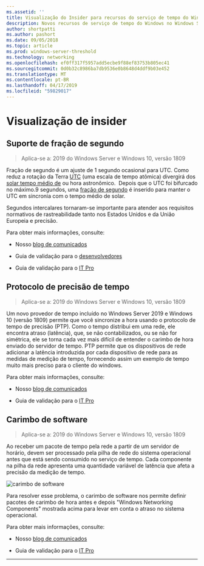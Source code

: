 ```yaml
---
ms.assetid: ''
title: Visualização do Insider para recursos do serviço de tempo do Windows no Windows Server 2019
description: Novos recursos de serviço de tempo do Windows no Windows Server 2019
author: shortpatti
ms.author: pashort
ms.date: 09/05/2018
ms.topic: article
ms.prod: windows-server-threshold
ms.technology: networking
ms.openlocfilehash: ef0ff317f5957add5ecbe9f88ef83753b805ec41
ms.sourcegitcommit: 0d0b32c8986ba7db9536e0b8648d4ddf9b03e452
ms.translationtype: MT
ms.contentlocale: pt-BR
ms.lasthandoff: 04/17/2019
ms.locfileid: "59829017"
---
```

# <a name="insider-preview"></a>Visualização de insider 


## <a name="leap-second-support"></a>Suporte de fração de segundo


>Aplica-se a: 2019 do Windows Server e Windows 10, versão 1809

Fração de segundo é um ajuste de 1 segundo ocasional para UTC. Como reduz a rotação da Terra [UTC](https://en.wikipedia.org/wiki/Coordinated_Universal_Time) (uma escala de tempo atômica) divergirá dos [solar tempo médio de](https://en.wikipedia.org/wiki/Solar_time#Mean_solar_time) ou hora astronômico.  Depois que o UTC foi bifurcado no máximo.9 segundos, uma [fração de segundo](https://en.wikipedia.org/wiki/Leap_second) é inserido para manter o UTC em sincronia com o tempo médio de solar.

Segundos intercalares tornaram-se importante para atender aos requisitos normativos de rastreabilidade tanto nos Estados Unidos e da União Europeia e precisão.

Para obter mais informações, consulte:

-  Nosso [blog de comunicados](https://blogs.technet.microsoft.com/networking/2018/07/18/top10-ws2019-hatime/)

-  Guia de validação para o [desenvolvedores](https://aka.ms/Dev-LeapSecond)

-  Guia de validação para o [IT Pro](https://aka.ms/ITPro-LeapSecond)


## <a name="precision-time-protocol"></a>Protocolo de precisão de tempo

>Aplica-se a: 2019 do Windows Server e Windows 10, versão 1809

Um novo provedor de tempo incluído no Windows Server 2019 e Windows 10 (versão 1809) permite que você sincronize a hora usando o protocolo de tempo de precisão (PTP). Como o tempo distribui em uma rede, ele encontra atraso (latência), que, se não contabilizados, ou se não for simétrica, ele se torna cada vez mais difícil de entender o carimbo de hora enviado do servidor de tempo. PTP permite que os dispositivos de rede adicionar a latência introduzida por cada dispositivo de rede para as medidas de medição de tempo, fornecendo assim um exemplo de tempo muito mais preciso para o cliente do windows.

Para obter mais informações, consulte:

-  Nosso [blog de comunicados](https://blogs.technet.microsoft.com/networking/2018/07/18/top10-ws2019-hatime/)

-  Guia de validação para o [IT Pro](https://aka.ms/PTPValidation)


## <a name="software-timestamping"></a>Carimbo de software

>Aplica-se a: 2019 do Windows Server e Windows 10, versão 1809

Ao receber um pacote de tempo pela rede a partir de um servidor de horário, devem ser processado pela pilha de rede do sistema operacional antes que está sendo consumido no serviço de tempo. Cada componente na pilha da rede apresenta uma quantidade variável de latência que afeta a precisão da medição de tempo.

![carimbo de software](../media/Windows-Time-Service/software-timestamping.png)

Para resolver esse problema, o carimbo de software nos permite definir pacotes de carimbo de hora antes e depois "Windows Networking Components" mostrada acima para levar em conta o atraso no sistema operacional.

Para obter mais informações, consulte:

-  Nosso [blog de comunicados](https://blogs.technet.microsoft.com/networking/2018/07/18/top10-ws2019-hatime/)

-  Guia de validação para o [IT Pro](https://github.com/Microsoft/SDN/blob/master/FeatureGuide/Validation%20Guide%20-%20RS5%20-%20Software%20Timestamping.docx)



---